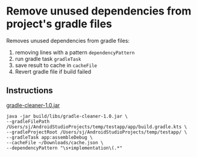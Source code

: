 # Remove unused dependencies from project's gradle files

Removes unused dependencies from gradle files:

1. removing lines with a pattern `dependencyPattern`
2. run gradle task `gradleTask`
3. save result to cache in `cacheFile`
4. Revert gradle file if build failed

## Instructions

[gradle-cleaner-1.0.jar](build%2Flibs%2Fgradle-cleaner-1.0.jar)
```shell
java -jar build/libs/gradle-cleaner-1.0.jar \
--gradleFilePath /Users/sj/AndroidStudioProjects/temp/testapp/app/build.gradle.kts \
--gradleProjectRoot /Users/sj/AndroidStudioProjects/temp/testapp/ \
--gradleTask app:assembleDebug \
--cacheFile ~/Downloads/cache.json \
--dependencyPattern "\s+implementation\(.*"
```
